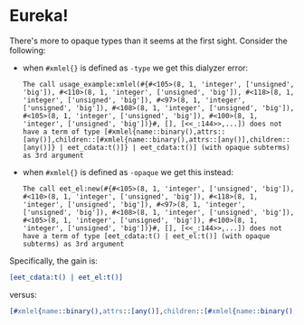 # Eureka!

There's more to opaque types than it seems at the first sight.
Consider the following:

-   when `#xmlel{}` is defined as `-type` we get this dialyzer error:

    ```
    The call usage_example:xmlel(#{#<105>(8, 1, 'integer', ['unsigned', 'big']), #<110>(8, 1, 'integer', ['unsigned', 'big']), #<118>(8, 1, 'integer', ['unsigned', 'big']), #<97>(8, 1, 'integer', ['unsigned', 'big']), #<108>(8, 1, 'integer', ['unsigned', 'big']), #<105>(8, 1, 'integer', ['unsigned', 'big']), #<100>(8, 1, 'integer', ['unsigned', 'big'])}#, [], [<<_:144>>,...]) does not have a term of type [#xmlel{name::binary(),attrs::[any()],children::[#xmlel{name::binary(),attrs::[any()],children::[any()]} | eet_cdata:t()]} | eet_cdata:t()] (with opaque subterms) as 3rd argument
    ```

-   when `#xmlel{}` is defined as `-opaque` we get this instead:

    ```
    The call eet_el:new(#{#<105>(8, 1, 'integer', ['unsigned', 'big']), #<110>(8, 1, 'integer', ['unsigned', 'big']), #<118>(8, 1, 'integer', ['unsigned', 'big']), #<97>(8, 1, 'integer', ['unsigned', 'big']), #<108>(8, 1, 'integer', ['unsigned', 'big']), #<105>(8, 1, 'integer', ['unsigned', 'big']), #<100>(8, 1, 'integer', ['unsigned', 'big'])}#, [], [<<_:144>>,...]) does not have a term of type [eet_cdata:t() | eet_el:t()] (with opaque subterms) as 3rd argument
    ```

Specifically, the gain is:

```erlang
[eet_cdata:t() | eet_el:t()]
```

versus:

```erlang
[#xmlel{name::binary(),attrs::[any()],children::[#xmlel{name::binary(),attrs::[any()],children::[any()]} | eet_cdata:t()]} | eet_cdata:t()]
```
